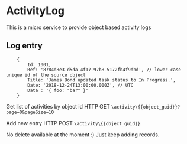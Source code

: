 # ActivityLog
This is a micro service to provide object based activity logs

## Log entry
```
    {
        Id: 1001,
        Ref: '8784d8e3-d5da-4f17-97b8-5172fb4f9dbd', // lower case unique id of the source object
        Title: 'James Bond updated task status to In Progress.',
        Date: '2018-12-24T13:00:00.000Z', // UTC 
        Data : '{ foo: "bar" }'
    }
```

Get list of activities by object id
HTTP GET `\activity\{{object_guid}}?page=0&pageSize=10`

Add new entry
HTTP POST `\activity\{{object_guid}}`


No delete available at the moment :) Just keep adding records.
